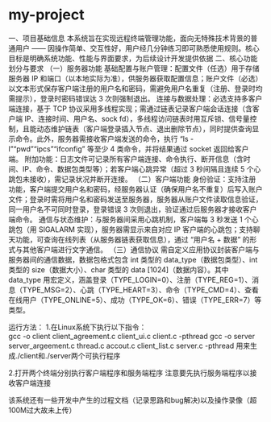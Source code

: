 # my-project
一、项目基础信息
本系统旨在实现远程终端管理功能，面向无特殊技术背景的普通用户 —— 因操作简单、交互性好，用户经几分钟练习即可熟悉使用规则。核心目标是明确系统功能、性能与界面要求，为后续设计开发提供依据
二、核心功能划分与要求
（一）服务器功能
基础配置与账户管理：配置文件（任选）用于存储服务器 IP 和端口（以本地实际为准），供服务器获取配置信息；账户文件（必选）以文本形式保存客户端注册的用户名和密码，需避免用户名重复（注册、登录时均需提示），登录时密码错误达 3 次则强制退出。
连接与数据处理：必选支持多客户端连接，基于 TCP 协议采用多线程实现；需通过链表记录客户端会话连接（含客户端 IP、连接时间、用户名、sock fd），多线程访问链表时用互斥锁、信号量控制，且能动态维护链表（客户端登录插入节点、退出删除节点），同时提供查询显示命令。此外，服务器需接收客户端发送的命令，执行 “ls -l”“pwd”“ipcs”“ifconfig” 等至少 4 类命令，并将结果通过 socket 返回给客户端。
附加功能：日志文件可记录所有客户端连接、命令执行、断开信息（含时间、IP、命令、数据包类型等）；若客户端心跳异常（超过 3 秒间隔且连续 5 个心跳包未接收），需记录状况并断开连接。
（二）客户端功能
身份验证：支持注册功能，客户端提交用户名和密码，经服务器认证（确保用户名不重复）后写入账户文件；登录时需将用户名和密码发送至服务器，服务器从账户文件读取信息验证，同一用户名不可同时登录，登录错误 3 次则退出，验证通过后服务器才接收客户端命令。
通信与状态维护：与服务器间采用心跳机制，客户端每 3 秒发送 1 个心跳包（用 SIGALARM 实现），服务器需显示来自对应 IP 客户端的心跳包；支持聊天功能，可查询在线列表（从服务器链表获取信息），通过 “用户名 + 数据” 的形式与其他客户端进行文字通信。
（三）通信协议
需自定义应用协议封装客户端与服务器间的通信数据，数据包格式包含 int 类型的 data_type（数据包类型）、int 类型的 size（数据大小）、char 类型的 data [1024]（数据内容）。其中 data_type 用宏定义，涵盖登录（TYPE_LOGIN=0）、注册（TYPE_REG=1）、消息（TYPE_MSG=2）、心跳（TYPE_HEART=3）、命令（TYPE_CMD=4）、查看在线用户（TYPE_ONLINE=5）、成功（TYPE_OK=6）、错误（TYPE_ERR=7）等类型。


运行方法：
1.在Linux系统下执行以下指令：  
gcc -o client client_agreement.c client_ui.c client.c -pthread
gcc -o server server_argeement.c thread.c accout.c client_list.c server.c -pthread
用来生成./client和./server两个可执行程序

2.打开两个终端分别执行客户端程序和服务端程序
注意要先执行服务端程序以接收客户端连接

该系统还有一些开发中产生的过程文档（记录思路和bug解决)以及操作录像（超100M过大故未上传）

